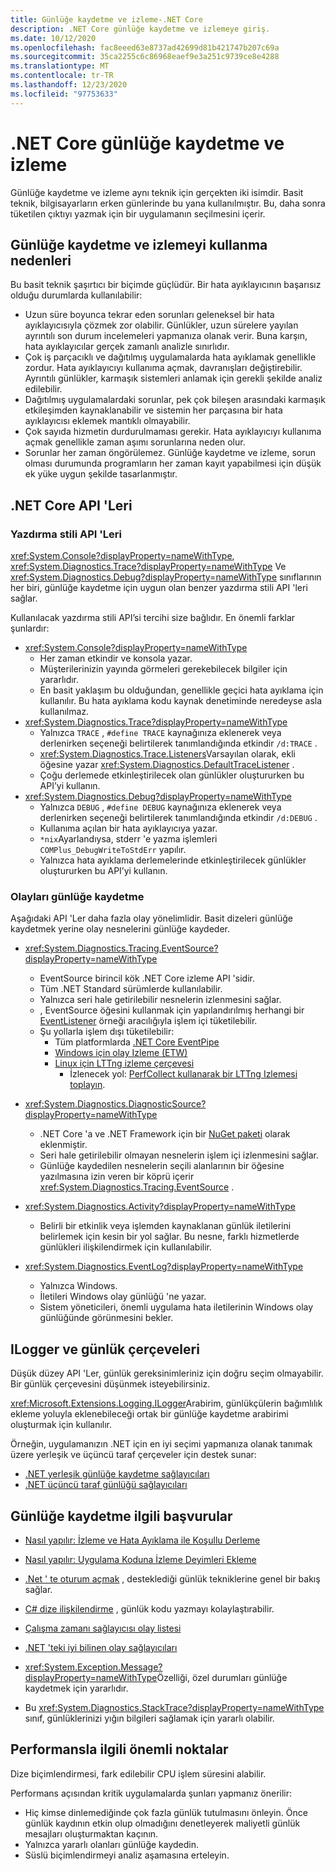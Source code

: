 ```yaml
---
title: Günlüğe kaydetme ve izleme-.NET Core
description: .NET Core günlüğe kaydetme ve izlemeye giriş.
ms.date: 10/12/2020
ms.openlocfilehash: fac8eeed63e8737ad42699d81b421747b207c69a
ms.sourcegitcommit: 35ca2255c6c86968eaef9e3a251c9739ce8e4288
ms.translationtype: MT
ms.contentlocale: tr-TR
ms.lasthandoff: 12/23/2020
ms.locfileid: "97753633"
---
```

# <a name="net-core-logging-and-tracing"></a>.NET Core günlüğe kaydetme ve izleme

Günlüğe kaydetme ve izleme aynı teknik için gerçekten iki isimdir. Basit teknik, bilgisayarların erken günlerinde bu yana kullanılmıştır. Bu, daha sonra tüketilen çıktıyı yazmak için bir uygulamanın seçilmesini içerir.

## <a name="reasons-to-use-logging-and-tracing"></a>Günlüğe kaydetme ve izlemeyi kullanma nedenleri

Bu basit teknik şaşırtıcı bir biçimde güçlüdür. Bir hata ayıklayıcının başarısız olduğu durumlarda kullanılabilir:

- Uzun süre boyunca tekrar eden sorunları geleneksel bir hata ayıklayıcısıyla çözmek zor olabilir. Günlükler, uzun sürelere yayılan ayrıntılı son durum incelemeleri yapmanıza olanak verir. Buna karşın, hata ayıklayıcılar gerçek zamanlı analizle sınırlıdır.
- Çok iş parçacıklı ve dağıtılmış uygulamalarda hata ayıklamak genellikle zordur.  Hata ayıklayıcıyı kullanıma açmak, davranışları değiştirebilir. Ayrıntılı günlükler, karmaşık sistemleri anlamak için gerekli şekilde analiz edilebilir.
- Dağıtılmış uygulamalardaki sorunlar, pek çok bileşen arasındaki karmaşık etkileşimden kaynaklanabilir ve sistemin her parçasına bir hata ayıklayıcısı eklemek mantıklı olmayabilir.
- Çok sayıda hizmetin durdurulmaması gerekir. Hata ayıklayıcıyı kullanıma açmak genellikle zaman aşımı sorunlarına neden olur.
- Sorunlar her zaman öngörülemez. Günlüğe kaydetme ve izleme, sorun olması durumunda programların her zaman kayıt yapabilmesi için düşük ek yüke uygun şekilde tasarlanmıştır.

## <a name="net-core-apis"></a>.NET Core API 'Leri

### <a name="print-style-apis"></a>Yazdırma stili API 'Leri

<xref:System.Console?displayProperty=nameWithType>, <xref:System.Diagnostics.Trace?displayProperty=nameWithType> Ve <xref:System.Diagnostics.Debug?displayProperty=nameWithType> sınıflarının her biri, günlüğe kaydetme için uygun olan benzer yazdırma stili API 'leri sağlar.

Kullanılacak yazdırma stili API’si tercihi size bağlıdır. En önemli farklar şunlardır:

- <xref:System.Console?displayProperty=nameWithType>
  - Her zaman etkindir ve konsola yazar.
  - Müşterilerinizin yayında görmeleri gerekebilecek bilgiler için yararlıdır.
  - En basit yaklaşım bu olduğundan, genellikle geçici hata ayıklama için kullanılır. Bu hata ayıklama kodu kaynak denetiminde neredeyse asla kullanılmaz.
- <xref:System.Diagnostics.Trace?displayProperty=nameWithType>
  - Yalnızca `TRACE` , `#define TRACE` kaynağınıza eklenerek veya derlenirken seçeneği belirtilerek tanımlandığında etkindir `/d:TRACE` .
  - <xref:System.Diagnostics.Trace.Listeners>Varsayılan olarak, ekli öğesine yazar <xref:System.Diagnostics.DefaultTraceListener> .
  - Çoğu derlemede etkinleştirilecek olan günlükler oluştururken bu API’yi kullanın.
- <xref:System.Diagnostics.Debug?displayProperty=nameWithType>
  - Yalnızca `DEBUG` , `#define DEBUG` kaynağınıza eklenerek veya derlenirken seçeneği belirtilerek tanımlandığında etkindir `/d:DEBUG` .
  - Kullanıma açılan bir hata ayıklayıcıya yazar.
  - `*nix`Ayarlandıysa, stderr 'e yazma işlemleri `COMPlus_DebugWriteToStdErr` yapılır.
  - Yalnızca hata ayıklama derlemelerinde etkinleştirilecek günlükler oluştururken bu API’yi kullanın.

### <a name="logging-events"></a>Olayları günlüğe kaydetme

Aşağıdaki API 'Ler daha fazla olay yönelimlidir. Basit dizeleri günlüğe kaydetmek yerine olay nesnelerini günlüğe kaydeder.

- <xref:System.Diagnostics.Tracing.EventSource?displayProperty=nameWithType>
  - EventSource birincil kök .NET Core izleme API 'sidir.
  - Tüm .NET Standard sürümlerde kullanılabilir.
  - Yalnızca seri hale getirilebilir nesnelerin izlenmesini sağlar.
  - , EventSource öğesini kullanmak için yapılandırılmış herhangi bir [EventListener](xref:System.Diagnostics.Tracing.EventListener) örneği aracılığıyla işlem içi tüketilebilir.
  - Şu yollarla işlem dışı tüketilebilir:
    - Tüm platformlarda [.NET Core EventPipe](./eventpipe.md)
    - [Windows için olay Izleme (ETW)](/windows/win32/etw/event-tracing-portal)
    - [Linux için LTTng izleme çerçevesi](https://lttng.org/)
      - İzlenecek yol: [PerfCollect kullanarak bir LTTng Izlemesi toplayın](trace-perfcollect-lttng.md).

- <xref:System.Diagnostics.DiagnosticSource?displayProperty=nameWithType>
  - .NET Core 'a ve .NET Framework için bir [NuGet paketi](https://www.nuget.org/packages/System.Diagnostics.DiagnosticSource) olarak eklenmiştir.
  - Seri hale getirilebilir olmayan nesnelerin işlem içi izlenmesini sağlar.
  - Günlüğe kaydedilen nesnelerin seçili alanlarının bir öğesine yazılmasına izin veren bir köprü içerir <xref:System.Diagnostics.Tracing.EventSource> .

- <xref:System.Diagnostics.Activity?displayProperty=nameWithType>
  - Belirli bir etkinlik veya işlemden kaynaklanan günlük iletilerini belirlemek için kesin bir yol sağlar. Bu nesne, farklı hizmetlerde günlükleri ilişkilendirmek için kullanılabilir.

- <xref:System.Diagnostics.EventLog?displayProperty=nameWithType>
  - Yalnızca Windows.
  - İletileri Windows olay günlüğü 'ne yazar.
  - Sistem yöneticileri, önemli uygulama hata iletilerinin Windows olay günlüğünde görünmesini bekler.

## <a name="ilogger-and-logging-frameworks"></a>ILogger ve günlük çerçeveleri

Düşük düzey API 'Ler, günlük gereksinimleriniz için doğru seçim olmayabilir. Bir günlük çerçevesini düşünmek isteyebilirsiniz.

<xref:Microsoft.Extensions.Logging.ILogger>Arabirim, günlükçülerin bağımlılık ekleme yoluyla eklenebileceği ortak bir günlüğe kaydetme arabirimi oluşturmak için kullanılır.

Örneğin, uygulamanızın .NET için en iyi seçimi yapmanıza olanak tanımak üzere yerleşik ve üçüncü taraf çerçeveler için destek sunar:

- [.NET yerleşik günlüğe kaydetme sağlayıcıları](../extensions/logging-providers.md#built-in-logging-providers)
- [.NET üçüncü taraf günlüğü sağlayıcıları](../extensions/logging-providers.md#third-party-logging-providers)

## <a name="logging-related-references"></a>Günlüğe kaydetme ilgili başvurular

- [Nasıl yapılır: İzleme ve Hata Ayıklama ile Koşullu Derleme](../../framework/debug-trace-profile/how-to-compile-conditionally-with-trace-and-debug.md)

- [Nasıl yapılır: Uygulama Koduna İzleme Deyimleri Ekleme](../../framework/debug-trace-profile/how-to-add-trace-statements-to-application-code.md)

- [.Net ' te oturum açmak](../extensions/logging.md) , desteklediği günlük tekniklerine genel bir bakış sağlar.

- [C# dize ilişkilendirme](../../csharp/language-reference/tokens/interpolated.md) , günlük kodu yazmayı kolaylaştırabilir.

- [Çalışma zamanı sağlayıcısı olay listesi](../../fundamentals/diagnostics/runtime-events.md)

- [.NET 'teki iyi bilinen olay sağlayıcıları](well-known-event-providers.md)

- <xref:System.Exception.Message?displayProperty=nameWithType>Özelliği, özel durumları günlüğe kaydetmek için yararlıdır.

- Bu <xref:System.Diagnostics.StackTrace?displayProperty=nameWithType> sınıf, günlüklerinizi yığın bilgileri sağlamak için yararlı olabilir.

## <a name="performance-considerations"></a>Performansla ilgili önemli noktalar

Dize biçimlendirmesi, fark edilebilir CPU işlem süresini alabilir.

Performans açısından kritik uygulamalarda şunları yapmanız önerilir:

- Hiç kimse dinlemediğinde çok fazla günlük tutulmasını önleyin. Önce günlük kaydının etkin olup olmadığını denetleyerek maliyetli günlük mesajları oluşturmaktan kaçının.
- Yalnızca yararlı olanları günlüğe kaydedin.
- Süslü biçimlendirmeyi analiz aşamasına erteleyin.
